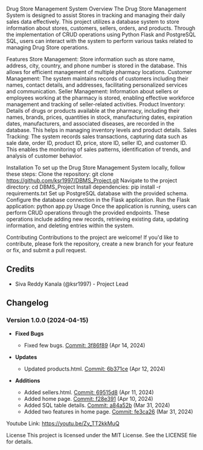 Drug Store Management System
Overview
The Drug Store Management System is designed to assist Stores in tracking and managing their daily sales data effectively. This project utilizes a database system to store information about stores, customers, sellers, orders, and products. Through the implementation of CRUD operations using Python Flask and PostgreSQL SQL, users can interact with the system to perform various tasks related to managing Drug Store operations.

Features
Store Management: Store information such as store name, address, city, country, and phone number is stored in the database. This allows for efficient management of multiple pharmacy locations.
Customer Management: The system maintains records of customers including their names, contact details, and addresses, facilitating personalized services and communication.
Seller Management: Information about sellers or employees working at the pharmacy is stored, enabling effective workforce management and tracking of seller-related activities.
Product Inventory: Details of drugs or products available at the pharmacy, including their names, brands, prices, quantities in stock, manufacturing dates, expiration dates, manufacturers, and associated diseases, are recorded in the database. This helps in managing inventory levels and product details.
Sales Tracking: The system records sales transactions, capturing data such as sale date, order ID, product ID, price, store ID, seller ID, and customer ID. This enables the monitoring of sales patterns, identification of trends, and analysis of customer behavior.

Installation
To set up the Drug Store Management System locally, follow these steps:
Clone the repository: git clone https://github.com/ksr1997/DBMS_Project.git
Navigate to the project directory: cd DBMS_Project
Install dependencies: pip install -r requirements.txt
Set up PostgreSQL database with the provided schema.
Configure the database connection in the Flask application.
Run the Flask application: python app.py
Usage
Once the application is running, users can perform CRUD operations through the provided endpoints. These operations include adding new records, retrieving existing data, updating information, and deleting entries within the system.

Contributing
Contributions to the project are welcome! If you'd like to contribute, please fork the repository, create a new branch for your feature or fix, and submit a pull request.

## Credits

- Siva Reddy Kanala (@ksr1997) - Project Lead

## Changelog

### Version 1.0.0 (2024-04-15)

- **Fixed Bugs**

  - Fixed few bugs. [Commit: 3f86f89](link_to_commit_3f86f89) (Apr 14, 2024)

- **Updates**

  - Updated products.html. [Commit: 6b371ce](link_to_commit_6b371ce) (Apr 12, 2024)

- **Additions**
  - Added sellers.html. [Commit: 69515d8](link_to_commit_69515d8) (Apr 11, 2024)
  - Added home page. [Commit: f28e391](link_to_commit_f28e391) (Apr 10, 2024)
  - Added SQL table details. [Commit: a84a52b](link_to_commit_a84a52b) (Mar 31, 2024)
  - Added two features in home page. [Commit: fe3ca26](link_to_commit_fe3ca26) (Mar 31, 2024)

Youtube Link:
https://youtu.be/Zy_TT2kkMuQ

License
This project is licensed under the MIT License. See the LICENSE file for details.
